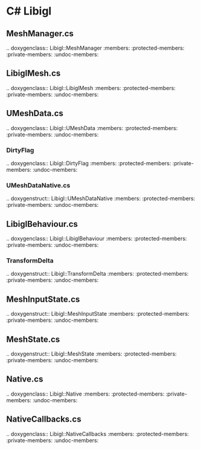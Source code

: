 # C# Libigl

## MeshManager.cs

.. doxygenclass:: Libigl::MeshManager
   :members:
   :protected-members:
   :private-members:
   :undoc-members:

## LibiglMesh.cs

.. doxygenclass:: Libigl::LibiglMesh
   :members:
   :protected-members:
   :private-members:
   :undoc-members:

## UMeshData.cs

.. doxygenclass:: Libigl::UMeshData
   :members:
   :protected-members:
   :private-members:
   :undoc-members:

### DirtyFlag

.. doxygenclass:: Libigl::DirtyFlag
   :members:
   :protected-members:
   :private-members:
   :undoc-members:

### UMeshDataNative.cs

.. doxygenstruct:: Libigl::UMeshDataNative
   :members:
   :protected-members:
   :private-members:
   :undoc-members:

## LibiglBehaviour.cs

.. doxygenclass:: Libigl::LibiglBehaviour
   :members:
   :protected-members:
   :private-members:
   :undoc-members:

### TransformDelta
.. doxygenstruct:: Libigl::TransformDelta
   :members:
   :protected-members:
   :private-members:
   :undoc-members:

## MeshInputState.cs

.. doxygenstruct:: Libigl::MeshInputState
   :members:
   :protected-members:
   :private-members:
   :undoc-members:

## MeshState.cs

.. doxygenstruct:: Libigl::MeshState
   :members:
   :protected-members:
   :private-members:
   :undoc-members:

## Native.cs

.. doxygenclass:: Libigl::Native
   :members:
   :protected-members:
   :private-members:
   :undoc-members:

## NativeCallbacks.cs

.. doxygenclass:: Libigl::NativeCallbacks
   :members:
   :protected-members:
   :private-members:
   :undoc-members: